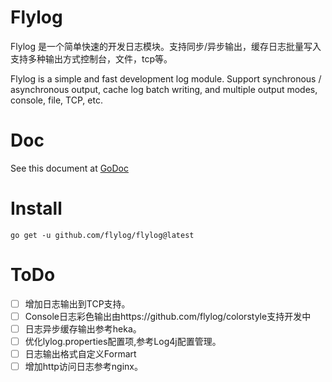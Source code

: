 # Flylog

Flylog 是一个简单快速的开发日志模块。支持同步/异步输出，缓存日志批量写入支持多种输出方式控制台，文件，tcp等。

Flylog is a simple and fast development log module. Support synchronous / asynchronous output, cache log batch writing, and multiple output modes, console, file, TCP, etc.

# Doc

See this document at [GoDoc](https://pkg.go.dev/github.com/flylog/flylog)

# Install
    
    go get -u github.com/flylog/flylog@latest

# ToDo

- [ ] 增加日志输出到TCP支持。 
- [ ] Console日志彩色输出由https://github.com/flylog/colorstyle支持开发中 
- [ ] 日志异步缓存输出参考heka。 
- [ ] 优化lylog.properties配置项,参考Log4j配置管理。
- [ ] 日志输出格式自定义Formart 
- [ ] 增加http访问日志参考nginx。
